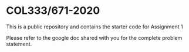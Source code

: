 # COL333/671-2020 

This is a public repository and contains the starter code for Assignment 1

Please refer to the google doc shared with you for the complete problem statement.